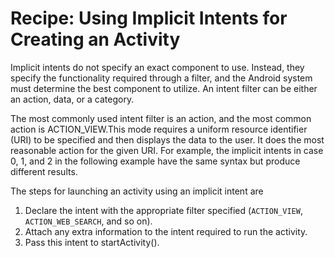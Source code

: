 # Recipe: Using Implicit Intents for Creating an Activity

Implicit intents do not specify an exact component to use. Instead, they specify the functionality
required through a filter, and the Android system must determine the best component
to utilize. An intent filter can be either an action, data, or a category.

The most commonly used intent filter is an action, and the most common action is
ACTION_VIEW.This mode requires a uniform resource identifier (URI) to be specified and
then displays the data to the user. It does the most reasonable action for the given URI.
For example, the implicit intents in case 0, 1, and 2 in the following example have the
same syntax but produce different results.

The steps for launching an activity using an implicit intent are

1. Declare the intent with the appropriate filter specified (``ACTION_VIEW``, ``ACTION_WEB_SEARCH``, and so on).
2. Attach any extra information to the intent required to run the activity.
3. Pass this intent to startActivity().